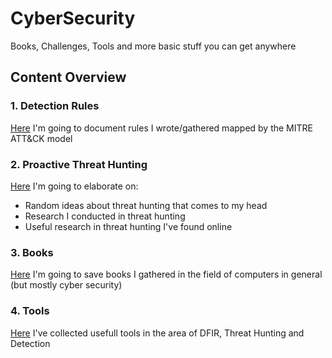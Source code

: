 # CyberSecurity

Books, Challenges, Tools and more basic stuff you can get anywhere

## Content Overview
### 1. Detection Rules
[Here](Detection%20Rules) I'm going to document rules I wrote/gathered mapped by the MITRE ATT&CK model

### 2. Proactive Threat Hunting
[Here](Proactive%20Threat%20Hunting) I'm going to elaborate on:
- Random ideas about threat hunting that comes to my head
- Research I conducted in threat hunting
- Useful research in threat hunting I've found online

### 3. Books
[Here](Books) I'm going to save books I gathered in the field of computers in general (but mostly cyber security)

### 4. Tools
[Here](Tools) I've collected usefull tools in the area of DFIR, Threat Hunting and Detection